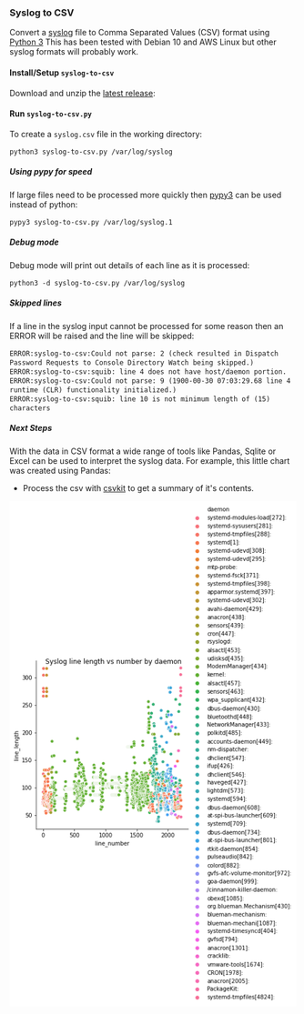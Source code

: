 ### Syslog to CSV
Convert a [syslog](https://tools.ietf.org/html/rfc5424) file to Comma Separated Values (CSV) format using [Python 3](https://python.org)  This has been tested with Debian 10 and AWS Linux but other syslog formats will probably work.

#### Install/Setup `syslog-to-csv`
Download and unzip the [latest release](https://github.com/gm3dmo/syslog-to-csv/releases/latest):

#### Run `syslog-to-csv.py`
To create a `syslog.csv` file in the working directory:

```
python3 syslog-to-csv.py /var/log/syslog
```

##### Using pypy for speed
If large files need to be processed more quickly then [pypy3](https://www.pypy.org/) can be used instead of python:

```
pypy3 syslog-to-csv.py /var/log/syslog.1
```

##### Debug mode
Debug mode will print out details of each line as it is processed:

```
python3 -d syslog-to-csv.py /var/log/syslog
```

##### Skipped lines
If a line in the syslog input cannot be processed for some reason then an ERROR will be raised and the line will be skipped:


```
ERROR:syslog-to-csv:Could not parse: 2 (check resulted in Dispatch Password Requests to Console Directory Watch being skipped.)
ERROR:syslog-to-csv:squib: line 4 does not have host/daemon portion.
ERROR:syslog-to-csv:Could not parse: 9 (1900-00-30 07:03:29.68 line 4 runtime (CLR) functionality initialized.)
ERROR:syslog-to-csv:squib: line 10 is not minimum length of (15) characters
```


##### Next Steps
With the data in CSV format a wide range of tools like Pandas, Sqlite or Excel can be used to interpret the syslog data. For example, this little chart was created using Pandas:

- Process the csv with [csvkit](https://csvkit.readthedocs.io/en/latest/) to get a summary of it's contents.


![Syslog Visualized](images/syslog-visualized.png)
